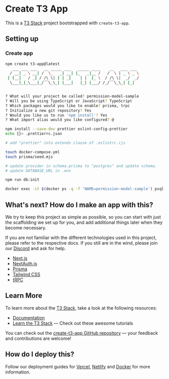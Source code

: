 # Create T3 App

This is a [T3 Stack](https://create.t3.gg/) project bootstrapped with `create-t3-app`.

## Setting up

### Create app

```sh
npm create t3-app@latest
   ___ ___ ___   __ _____ ___   _____ ____    __   ___ ___
  / __| _ \ __| /  \_   _| __| |_   _|__ /   /  \ | _ \ _ \
 | (__|   / _| / /\ \| | | _|    | |  |_ \  / /\ \|  _/  _/
  \___|_|_\___|_/‾‾\_\_| |___|   |_| |___/ /_/‾‾\_\_| |_|


? What will your project be called? permission-model-sample
? Will you be using TypeScript or JavaScript? TypeScript
? Which packages would you like to enable? prisma, trpc
? Initialize a new git repository? Yes
? Would you like us to run 'npm install'? Yes
? What import alias would you like configured? @
```

```sh
npm install --save-dev prettier eslint-config-prettier
echo {}> .prettierrc.json

# add "prettier" into extends clause of .eslintrc.cjs
```

```sh
touch docker-compose.yml
touch prisma/seed.mjs

# update provider in schema.prisma to "postgres" and update schema.
# update DATABASE_URL in .env
```

```sh
npm run db:init

docker exec -it $(docker ps -q -f 'NAME=permission-model-sample') psql -U postgres -c "SELECT * FROM \"Ability\""
```

## What's next? How do I make an app with this?

We try to keep this project as simple as possible, so you can start with just the scaffolding we set up for you, and add additional things later when they become necessary.

If you are not familiar with the different technologies used in this project, please refer to the respective docs. If you still are in the wind, please join our [Discord](https://t3.gg/discord) and ask for help.

- [Next.js](https://nextjs.org)
- [NextAuth.js](https://next-auth.js.org)
- [Prisma](https://prisma.io)
- [Tailwind CSS](https://tailwindcss.com)
- [tRPC](https://trpc.io)

## Learn More

To learn more about the [T3 Stack](https://create.t3.gg/), take a look at the following resources:

- [Documentation](https://create.t3.gg/)
- [Learn the T3 Stack](https://create.t3.gg/en/faq#what-learning-resources-are-currently-available) — Check out these awesome tutorials

You can check out the [create-t3-app GitHub repository](https://github.com/t3-oss/create-t3-app) — your feedback and contributions are welcome!

## How do I deploy this?

Follow our deployment guides for [Vercel](https://create.t3.gg/en/deployment/vercel), [Netlify](https://create.t3.gg/en/deployment/netlify) and [Docker](https://create.t3.gg/en/deployment/docker) for more information.
